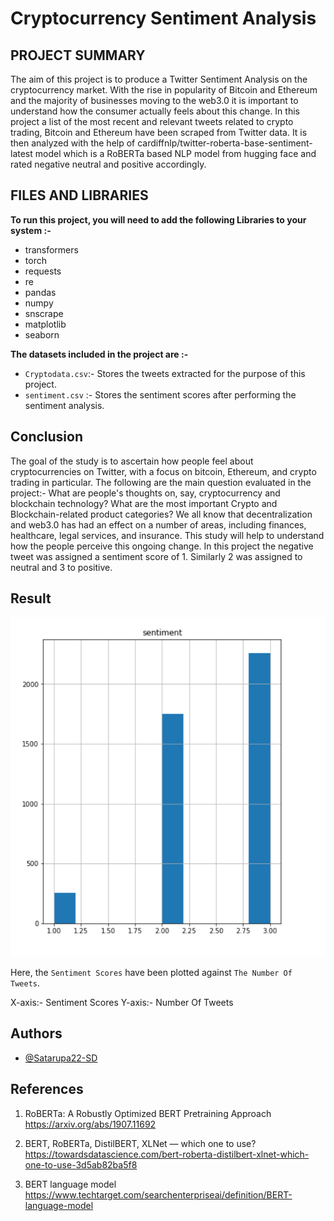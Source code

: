 # Cryptocurrency Sentiment Analysis

## PROJECT SUMMARY

The aim of this project is to produce a Twitter Sentiment Analysis on the cryptocurrency market. With the rise in popularity of Bitcoin and Ethereum and the majority of  businesses moving to the web3.0 it is important to understand how the consumer actually feels about this change.
In this project a list of the most recent and relevant tweets related to crypto trading, Bitcoin and Ethereum have been scraped from Twitter data. It is then analyzed with the help of cardiffnlp/twitter-roberta-base-sentiment-latest model which is a RoBERTa based NLP model from hugging face and rated negative neutral and positive accordingly.          
## FILES AND LIBRARIES 

**To run this project, you will need to add the following Libraries to your system :-**
- transformers
- torch
- requests
- re
- pandas
- numpy 
- snscrape
- matplotlib
- seaborn

**The datasets included in the project are :-**

- `Cryptodata.csv`:- Stores the tweets extracted for the purpose of this project.
- `sentiment.csv` :- Stores the sentiment scores after performing the sentiment analysis.

## Conclusion

The goal of the study is to ascertain how people feel about cryptocurrencies on Twitter, with a focus on bitcoin, Ethereum, and crypto trading in particular. 
The following are the main question evaluated in the project:-
What are people's thoughts on, say, cryptocurrency and blockchain technology?
 What are the most important Crypto and Blockchain-related product categories?
We all know that decentralization and web3.0 has had an effect on a number of areas, including finances, healthcare, legal services, and insurance. This study will help to understand how the people perceive this ongoing change.
In this project the  negative tweet was assigned a sentiment score of  1. Similarly 2 was assigned to neutral and 3 to positive.


## Result 

![Histogram showing the `Sentiment Scores` plotted against `The Number of Tweets` ](https://github.com/Satarupa22-SD/Cryptocurrency-Sentiment-Analysis/blob/main/Result.png)

Here, the `Sentiment Scores` have been plotted against `The Number Of Tweets`.

X-axis:- Sentiment Scores
Y-axis:- Number Of Tweets

## Authors

- [@Satarupa22-SD](https://github.com/Satarupa22-SD)


## References

1.  RoBERTa: A Robustly Optimized BERT Pretraining Approach
      https://arxiv.org/abs/1907.11692

2.  BERT, RoBERTa, DistilBERT, XLNet — which one to use? 
    https://towardsdatascience.com/bert-roberta-distilbert-xlnet-which-one-to-use-3d5ab82ba5f8

3.  BERT language model
     https://www.techtarget.com/searchenterpriseai/definition/BERT-language-model


